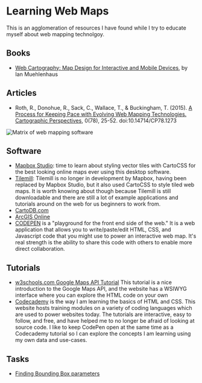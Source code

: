 # Learning Web Maps
This is an agglomeration of resources I have found while I try to educate myself about web mapping technolgoy.

## Books
* [Web Cartography: Map Design for Interactive and Mobile Devices](http://www.amazon.com/Web-Cartography-Design-Interactive-Devices/dp/1439876223), by Ian Muehlenhaus

## Articles
* Roth, R., Donohue, R., Sack, C., Wallace, T., & Buckingham, T. (2015). [A Process for Keeping Pace with Evolving Web Mapping Technologies. Cartographic Perspectives](http://www.cartographicperspectives.org/index.php/journal/article/view/cp78-roth-et-al/1348), 0(78), 25-52. doi:10.14714/CP78.1273  

![Matrix of web mapping software](http://www.cartographicperspectives.org/index.php/journal/article/viewFile/1273/1348/6196)

## Software
* [Mapbox Studio](https://www.mapbox.com/mapbox-studio/#darwin): time to learn about styling vector tiles with CartoCSS for the best looking online maps ever using this desktop software.  
* [Tilemill](https://www.mapbox.com/tilemill/docs/crashcourse/introduction/): Tilemill is no longer in development by Mapbox, having been replaced by Mapbox Studio, but it also used CartoCSS to style tiled web maps. It is worth knowing about though because Tilemill is still downloadable and  there are still a lot of example applications and tutorials around on the web for us beginners to work from.  
* [CartoDB.com](https://cartodb.com/)  
* [ArcGIS Online](https://www.arcgis.com/home/)  
* [CODEPEN](https:codepen.io) is a "playground for the front end side of the web." It is a web application that allows you to write/paste/edit HTML, CSS, and Javascript code that you might use to power an interactive web map.  It's real strength is the ability to share this code with others to enable more direct collaboration.


## Tutorials  
* [w3schools.com Google Maps API Tutorial](http://www.w3schools.com/googleapi/default.asp)
This tutorial is a nice introduction to the Google Maps API, and the website has a WSIWYG interface where you can explore the HTML code on your own  
* [Codecademy](https://www.codecademy.com/) is the way I am learning the basics of HTML and CSS. This website hosts training modules on a variety of coding languages which are used to power websites today.  The tutorials are interactive, easy to follow, and free, and have helped me to no longer be afraid of looking at source code.  I like to keep CodePen open at the same time as a Codecademy tutorial so I can explore the concepts I am learning using my own data and use-cases.

## Tasks
* [Finding Bounding Box parameters](/GetBoundingBox.md)
